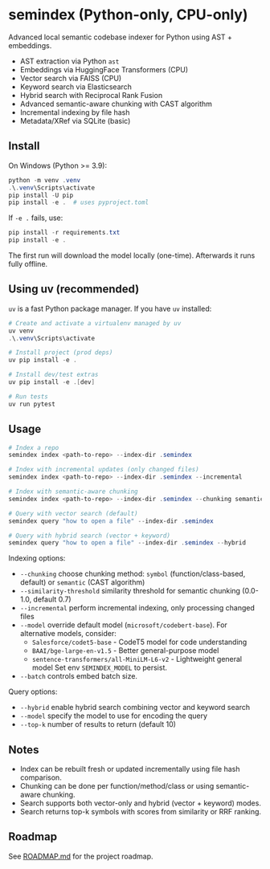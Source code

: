 # semindex (Python-only, CPU-only)

Advanced local semantic codebase indexer for Python using AST + embeddings.

- AST extraction via Python `ast`
- Embeddings via HuggingFace Transformers (CPU)
- Vector search via FAISS (CPU)
- Keyword search via Elasticsearch
- Hybrid search with Reciprocal Rank Fusion
- Advanced semantic-aware chunking with CAST algorithm
- Incremental indexing by file hash
- Metadata/XRef via SQLite (basic)

## Install

On Windows (Python >= 3.9):

```powershell
python -m venv .venv
.\.venv\Scripts\activate
pip install -U pip
pip install -e .  # uses pyproject.toml
```

If `-e .` fails, use:

```powershell
pip install -r requirements.txt
pip install -e .
```

The first run will download the model locally (one-time). Afterwards it runs fully offline.

## Using uv (recommended)

`uv` is a fast Python package manager. If you have `uv` installed:

```powershell
# Create and activate a virtualenv managed by uv
uv venv
.\.venv\Scripts\activate

# Install project (prod deps)
uv pip install -e .

# Install dev/test extras
uv pip install -e .[dev]

# Run tests
uv run pytest
```

## Usage

```powershell
# Index a repo
semindex index <path-to-repo> --index-dir .semindex

# Index with incremental updates (only changed files)
semindex index <path-to-repo> --index-dir .semindex --incremental

# Index with semantic-aware chunking
semindex index <path-to-repo> --index-dir .semindex --chunking semantic --similarity-threshold 0.7

# Query with vector search (default)
semindex query "how to open a file" --index-dir .semindex

# Query with hybrid search (vector + keyword)
semindex query "how to open a file" --index-dir .semindex --hybrid
```

Indexing options:
- `--chunking` choose chunking method: `symbol` (function/class-based, default) or `semantic` (CAST algorithm)
- `--similarity-threshold` similarity threshold for semantic chunking (0.0-1.0, default 0.7)
- `--incremental` perform incremental indexing, only processing changed files
- `--model` override default model (`microsoft/codebert-base`). For alternative models, consider:
  - `Salesforce/codet5-base` - CodeT5 model for code understanding
  - `BAAI/bge-large-en-v1.5` - Better general-purpose model
  - `sentence-transformers/all-MiniLM-L6-v2` - Lightweight general model
  Set env `SEMINDEX_MODEL` to persist.
- `--batch` controls embed batch size.

Query options:
- `--hybrid` enable hybrid search combining vector and keyword search
- `--model` specify the model to use for encoding the query
- `--top-k` number of results to return (default 10)

## Notes

- Index can be rebuilt fresh or updated incrementally using file hash comparison.
- Chunking can be done per function/method/class or using semantic-aware chunking.
- Search supports both vector-only and hybrid (vector + keyword) modes.
- Search returns top-k symbols with scores from similarity or RRF ranking.

## Roadmap

See [ROADMAP.md](ROADMAP.md) for the project roadmap.

